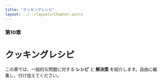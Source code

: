 ```yaml
---
title: "クッキングレシピ"
layout: ../../layouts/Chapter.astro
---
```


### 第10章

# クッキングレシピ

この章では、一般的な問題に対する **レシピ** と **解決策** を紹介します。自由に編集し、付け加えてください。


